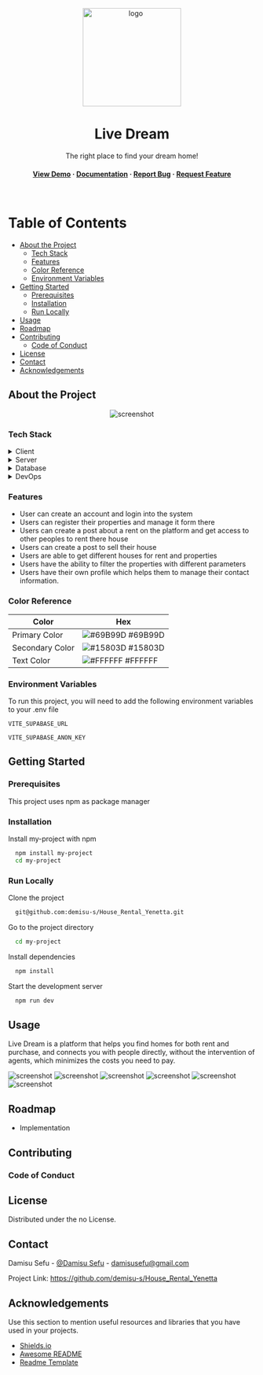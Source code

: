 <div align="center">

  <img src="assets/logo.svg" alt="logo" width="200" height="auto" />
  <h1>Live Dream</h1>
  
  <p>
    The right place to find your dream home! 
  </p>

  

<h4>
    <a href="https://real-estate-rental-system.vercel.app/">View Demo</a>
  <span> · </span>
    <a href="https://real-estate-rental-system.vercel.app/">Documentation</a>
  <span> · </span>
    <a href="https://real-estate-rental-system.vercel.app/"">Report Bug</a>
  <span> · </span>
    <a href="https://real-estate-rental-system.vercel.app/"">Request Feature</a>
  </h4>
</div>

<br />

<!-- Table of Contents -->
# Table of Contents

- [About the Project](#about-the-project)
  * [Tech Stack](#tech-stack)
  * [Features](#features)
  * [Color Reference](#color-reference)
  * [Environment Variables](#environment-variables)
- [Getting Started](#getting-started)
  * [Prerequisites](#prerequisites)
  * [Installation](#installation)
  * [Run Locally](#run-locally)
- [Usage](#usage)
- [Roadmap](#roadmap)
- [Contributing](#contributing)
  * [Code of Conduct](#code-of-conduct)
- [License](#license)
- [Contact](#contact)
- [Acknowledgements](#acknowledgements)
  

<!-- About the Project -->
## About the Project

<div align="center"> 
  <img src="assets/Screenshot_1.png" alt="screenshot" />
</div>


<!-- TechStack -->
### Tech Stack

<details>
  <summary>Client</summary>
  <ul>
    <li><a href="https://www.typescriptlang.org/">Typescript</a></li>
    <li><a href="https://ui.shadcn.com/">shad cn</a></li>
    <li><a href="https://reactjs.org/">React.js</a></li>
    <li><a href="https://vitest.dev/">Vitest</a></li>
    <li><a href="https://tailwindcss.com/">TailwindCSS</a></li>
  </ul>
</details>

<details>
  <summary>Server</summary>
  <ul>
    <li><a href="https://supabase.com/">Supabase</a></li>
  </ul>
</details>

<details>
<summary>Database</summary>
  <ul>
    <li><a href="https://www.postgresql.org/">PostgreSQL</a></li>
  </ul>
</details>

<details>
<summary>DevOps</summary>
  <ul>
    <li><a href="https://vercel.com/">Vercel</a></li>
  </ul>
</details>

<!-- Features -->
### Features

- User can create an account and login into the system
- Users can register their properties and manage it form there
- Users can create a post about a rent on the platform and get access to other peoples to rent there house
- Users can create a post to sell their house
- Users are able to get different houses for rent and properties
- Users have the ability to filter the properties with different parameters
- Users have their own profile which helps them to manage their contact information.

<!-- Color Reference -->
### Color Reference

| Color             | Hex                                                                |
| ----------------- | ------------------------------------------------------------------ |
| Primary Color | ![#69B99D](https://via.placeholder.com/10/222831?text=+) #69B99D |
| Secondary Color | ![#15803D](https://via.placeholder.com/10/393E46?text=+) #15803D |
| Text Color | ![#FFFFFF](https://via.placeholder.com/10/EEEEEE?text=+) #FFFFFF |


<!-- Env Variables -->
### Environment Variables

To run this project, you will need to add the following environment variables to your .env file

`VITE_SUPABASE_URL`

`VITE_SUPABASE_ANON_KEY`

<!-- Getting Started -->
## Getting Started

<!-- Prerequisites -->
### Prerequisites

This project uses npm as package manager

<!-- Installation -->
### Installation

Install my-project with npm

```bash
  npm install my-project
  cd my-project
```


<!-- Run Locally -->
### Run Locally

Clone the project

```bash
  git@github.com:demisu-s/House_Rental_Yenetta.git
```

Go to the project directory

```bash
  cd my-project
```

Install dependencies

```bash
  npm install
```

Start the development server

```bash
  npm run dev
```


<!-- Usage -->
## Usage

Live Dream is a platform that helps you find homes for both rent and purchase, and connects you with people directly, without the intervention of agents, which minimizes the costs you need to pay.

<div>
  <img src="assets/Screenshot_2.png" alt="screenshot" />
  <img src="assets/Screenshot_3.png" alt="screenshot" />
  <img src="assets/Screenshot_4.png" alt="screenshot" />
  <img src="assets/Screenshot_5.png" alt="screenshot" />
  <img src="assets/Screenshot_6.png" alt="screenshot" />
  <img src="assets/Screenshot_7.png" alt="screenshot" />
</div>

<!-- Roadmap -->
## Roadmap

* Implementation

<!-- Contributing -->
## Contributing


<!-- Code of Conduct -->
### Code of Conduct


<!-- License -->
## License

Distributed under the no License.


<!-- Contact -->
## Contact

Damisu Sefu - [@Damisu Sefu](https://www.linkedin.com/in/damisu-sefu-5545b223a/) - damisusefu@gmail.com

Project Link: https://github.com/demisu-s/House_Rental_Yenetta

<!-- Acknowledgments -->
## Acknowledgements

Use this section to mention useful resources and libraries that you have used in your projects.

 - [Shields.io](https://shields.io/)
 - [Awesome README](https://github.com/matiassingers/awesome-readme)
 - [Readme Template](https://github.com/othneildrew/Best-README-Template)
